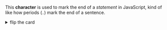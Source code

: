 This **character** is used to mark the end of a _statement_ in JavaScript, kind
of like how periods (`.`) mark the end of a sentence.

<details>
<summary>flip the card</summary>
<br>

# `;`

- _singular_: semicolon
- _plural_: semicolon

```js
// a statement
'use strict';

// a statement
let userInput = null;

while (userInput === null) {
  // a statement
  userInput = prompt('enter something');
}

for (let character of userInput) {
  // a statement
  alert(character);
}

// a statement
alert(userInput + '!');
```

</details>
